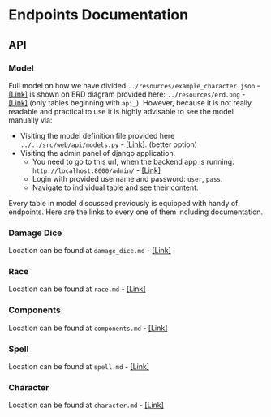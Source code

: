 # Endpoints Documentation

## API

### Model

Full model on how we have divided `../resources/example_character.json` - [\[Link\]](../resources/example_character.json)
is shown on ERD diagram provided here: `../resources/erd.png` - [\[Link\]](../resources/erd.png) (only tables beginning with
`api_`). However, because it is not really readable and practical to use it is highly advisable to see the model
manually via:
- Visiting the model definition file provided here `../../src/web/api/models.py` - [\[Link\]](../../src/web/api/models.py). (better option)
- Visiting the admin panel of django application.
  - You need to go to this url, when the backend app is running: `http://localhost:8000/admin/` - [\[Link\]](http://localhost:8000/admin/)
  - Login with provided username and password: `user`, `pass`.
  - Navigate to individual table and see their content.

Every table in model discussed previously is equipped with handy of endpoints. Here are the links to every one of them
including documentation.

### Damage Dice

Location can be found at `damage_dice.md` - [\[Link\]](damage_dice.md)

### Race

Location can be found at `race.md` - [\[Link\]](race.md)

### Components

Location can be found at `components.md` - [\[Link\]](components.md)

### Spell

Location can be found at `spell.md` - [\[Link\]](spell.md)

### Character

Location can be found at `character.md` - [\[Link\]](character.md)

